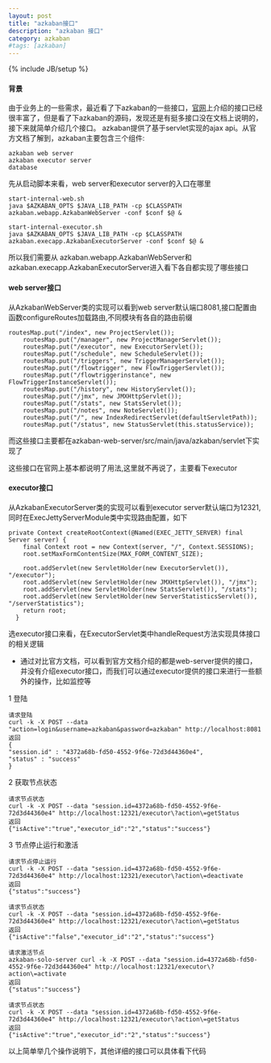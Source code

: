 ```yaml
---
layout: post
title: "azkaban接口"
description: "azkaban 接口"
category: azkaban
#tags: [azkaban]
---
```

{% include JB/setup %}

#### 背景 

由于业务上的一些需求，最近看了下azkaban的一些接口，[官网](https://azkaban.github.io/azkaban/docs/latest/#ajax-api)上介绍的接口已经很丰富了，但是看了下azkaban的源码，发现还是有挺多接口没在文档上说明的，接下来就简单介绍几个接口。
azkaban提供了基于servlet实现的ajax api。从官方文档了解到，azkaban主要包含三个组件:
    
    azkaban web server
    azkaban executor server
    database

先从启动脚本来看，web server和executor server的入口在哪里

    start-internal-web.sh
    java $AZKABAN_OPTS $JAVA_LIB_PATH -cp $CLASSPATH azkaban.webapp.AzkabanWebServer -conf $conf $@ &

    start-internal-executor.sh
    java $AZKABAN_OPTS $JAVA_LIB_PATH -cp $CLASSPATH azkaban.execapp.AzkabanExecutorServer -conf $conf $@ &

所以我们需要从 azkaban.webapp.AzkabanWebServer和azkaban.execapp.AzkabanExecutorServer进入看下各自都实现了哪些接口
    

#### web server接口

从AzkabanWebServer类的实现可以看到web server默认端口8081,接口配置由 函数configureRoutes加载路由,不同模块有各自的路由前缀

    routesMap.put("/index", new ProjectServlet());
        routesMap.put("/manager", new ProjectManagerServlet());
        routesMap.put("/executor", new ExecutorServlet());
        routesMap.put("/schedule", new ScheduleServlet());
        routesMap.put("/triggers", new TriggerManagerServlet());
        routesMap.put("/flowtrigger", new FlowTriggerServlet());
        routesMap.put("/flowtriggerinstance", new FlowTriggerInstanceServlet());
        routesMap.put("/history", new HistoryServlet());
        routesMap.put("/jmx", new JMXHttpServlet());
        routesMap.put("/stats", new StatsServlet());
        routesMap.put("/notes", new NoteServlet());
        routesMap.put("/", new IndexRedirectServlet(defaultServletPath));
        routesMap.put("/status", new StatusServlet(this.statusService));

而这些接口主要都在azkaban-web-server/src/main/java/azkaban/servlet下实现了

这些接口在官网上基本都说明了用法,这里就不再说了，主要看下executor

#### executor接口

从AzkabanExecutorServer类的实现可以看到executor server默认端口为12321,同时在ExecJettyServerModule类中实现路由配置，如下

    private Context createRootContext(@Named(EXEC_JETTY_SERVER) final Server server) {
        final Context root = new Context(server, "/", Context.SESSIONS);
        root.setMaxFormContentSize(MAX_FORM_CONTENT_SIZE);

        root.addServlet(new ServletHolder(new ExecutorServlet()), "/executor");
        root.addServlet(new ServletHolder(new JMXHttpServlet()), "/jmx");
        root.addServlet(new ServletHolder(new StatsServlet()), "/stats");
        root.addServlet(new ServletHolder(new ServerStatisticsServlet()), "/serverStatistics");
        return root;
      }

选executor接口来看，在ExecutorServlet类中handleRequest方法实现具体接口的相关逻辑

* 通过对比官方文档，可以看到官方文档介绍的都是web-server提供的接口，并没有介绍executor接口，而我们可以通过executor提供的接口来进行一些额外的操作，比如监控等

1 登陆

    请求登陆
    curl -k -X POST --data "action=login&username=azkaban&password=azkaban" http://localhost:8081
    返回
    {
    "session.id" : "4372a68b-fd50-4552-9f6e-72d3d44360e4",
    "status" : "success"
    }

2 获取节点状态

    请求节点状态
    curl -k -X POST --data "session.id=4372a68b-fd50-4552-9f6e-72d3d44360e4" http://localhost:12321/executor\?action\=getStatus
    返回
    {"isActive":"true","executor_id":"2","status":"success"}

3 节点停止运行和激活
    
    请求节点停止运行
    curl -k -X POST --data "session.id=4372a68b-fd50-4552-9f6e-72d3d44360e4" http://localhost:12321/executor\?action\=deactivate
    返回
    {"status":"success"}

    请求节点状态
    curl -k -X POST --data "session.id=4372a68b-fd50-4552-9f6e-72d3d44360e4" http://localhost:12321/executor\?action\=getStatus
    返回
    {"isActive":"false","executor_id":"2","status":"success"}

    请求激活节点
    azkaban-solo-server curl -k -X POST --data "session.id=4372a68b-fd50-4552-9f6e-72d3d44360e4" http://localhost:12321/executor\?action\=activate
    返回
    {"status":"success"}   

    请求节点状态
    curl -k -X POST --data "session.id=4372a68b-fd50-4552-9f6e-72d3d44360e4" http://localhost:12321/executor\?action\=getStatus
    返回
    {"isActive":"true","executor_id":"2","status":"success"}

以上简单举几个操作说明下，其他详细的接口可以具体看下代码